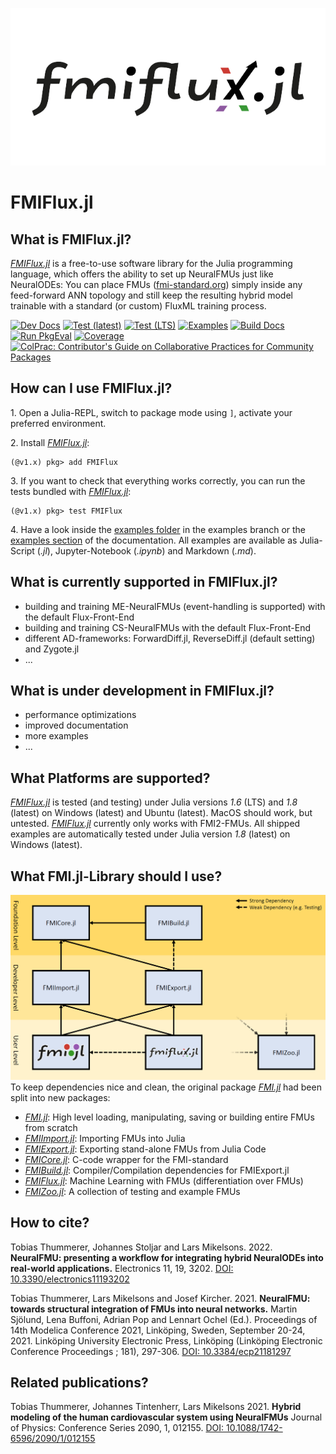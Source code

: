 ![FMIFlux.jl Logo](https://github.com/ThummeTo/FMIFlux.jl/blob/main/logo/dark/fmifluxjl_logo_640_320.png?raw=true "FMIFlux.jl Logo")
# FMIFlux.jl

## What is FMIFlux.jl?
[*FMIFlux.jl*](https://github.com/ThummeTo/FMIFlux.jl) is a free-to-use software library for the Julia programming language, which offers the ability to set up NeuralFMUs just like NeuralODEs: You can place FMUs ([fmi-standard.org](http://fmi-standard.org/)) simply inside any feed-forward ANN topology and still keep the resulting hybrid model trainable with a standard (or custom) FluxML training process.

[![Dev Docs](https://img.shields.io/badge/docs-dev-blue.svg)](https://ThummeTo.github.io/FMIFlux.jl/dev) 
[![Test (latest)](https://github.com/ThummeTo/FMIFlux.jl/actions/workflows/TestLatest.yml/badge.svg)](https://github.com/ThummeTo/FMIFlux.jl/actions/workflows/TestLatest.yml)
[![Test (LTS)](https://github.com/ThummeTo/FMIFlux.jl/actions/workflows/TestLTS.yml/badge.svg)](https://github.com/ThummeTo/FMIFlux.jl/actions/workflows/TestLTS.yml)
[![Examples](https://github.com/ThummeTo/FMIFlux.jl/actions/workflows/Example.yml/badge.svg)](https://github.com/ThummeTo/FMIFlux.jl/actions/workflows/Example.yml)
[![Build Docs](https://github.com/ThummeTo/FMIFlux.jl/actions/workflows/Documentation.yml/badge.svg)](https://github.com/ThummeTo/FMIFlux.jl/actions/workflows/Documentation.yml)
[![Run PkgEval](https://github.com/ThummeTo/FMIFlux.jl/actions/workflows/Eval.yml/badge.svg)](https://github.com/ThummeTo/FMIFlux.jl/actions/workflows/Eval.yml)
[![Coverage](https://codecov.io/gh/ThummeTo/FMIFlux.jl/branch/main/graph/badge.svg)](https://codecov.io/gh/ThummeTo/FMIFlux.jl)
[![ColPrac: Contributor's Guide on Collaborative Practices for Community Packages](https://img.shields.io/badge/ColPrac-Contributor's%20Guide-blueviolet)](https://github.com/SciML/ColPrac)


## How can I use FMIFlux.jl?

1\. Open a Julia-REPL, switch to package mode using `]`, activate your preferred environment.

2\. Install  [*FMIFlux.jl*](https://github.com/ThummeTo/FMIFlux.jl):
```julia-repl
(@v1.x) pkg> add FMIFlux
```

3\. If you want to check that everything works correctly, you can run the tests bundled with [*FMIFlux.jl*](https://github.com/ThummeTo/FMIFlux.jl):
```julia-repl
(@v1.x) pkg> test FMIFlux
```

4\. Have a look inside the [examples folder](https://github.com/ThummeTo/FMIFlux.jl/tree/examples/examples) in the examples branch or the [examples section](https://thummeto.github.io/FMIFlux.jl/dev/examples/overview/) of the documentation. All examples are available as Julia-Script (*.jl*), Jupyter-Notebook (*.ipynb*) and Markdown (*.md*).

## What is currently supported in FMIFlux.jl?
- building and training ME-NeuralFMUs (event-handling is supported) with the default Flux-Front-End
- building and training CS-NeuralFMUs with the default Flux-Front-End
- different AD-frameworks: ForwardDiff.jl, ReverseDiff.jl (default setting) and Zygote.jl
- ...

## What is under development in FMIFlux.jl?
- performance optimizations
- improved documentation
- more examples
- ...

## What Platforms are supported?
[*FMIFlux.jl*](https://github.com/ThummeTo/FMIFlux.jl) is tested (and testing) under Julia versions *1.6* (LTS) and *1.8* (latest) on Windows (latest) and Ubuntu (latest). MacOS should work, but untested.
[*FMIFlux.jl*](https://github.com/ThummeTo/FMIFlux.jl) currently only works with FMI2-FMUs. 
All shipped examples are automatically tested under Julia version *1.8* (latest) on Windows (latest).

## What FMI.jl-Library should I use?
![FMI.jl Family](https://github.com/ThummeTo/FMI.jl/blob/main/docs/src/assets/FMI_JL_family.png?raw=true "FMI.jl Family")
To keep dependencies nice and clean, the original package [*FMI.jl*](https://github.com/ThummeTo/FMI.jl) had been split into new packages:
- [*FMI.jl*](https://github.com/ThummeTo/FMI.jl): High level loading, manipulating, saving or building entire FMUs from scratch
- [*FMIImport.jl*](https://github.com/ThummeTo/FMIImport.jl): Importing FMUs into Julia
- [*FMIExport.jl*](https://github.com/ThummeTo/FMIExport.jl): Exporting stand-alone FMUs from Julia Code
- [*FMICore.jl*](https://github.com/ThummeTo/FMICore.jl): C-code wrapper for the FMI-standard
- [*FMIBuild.jl*](https://github.com/ThummeTo/FMIBuild.jl): Compiler/Compilation dependencies for FMIExport.jl
- [*FMIFlux.jl*](https://github.com/ThummeTo/FMIFlux.jl): Machine Learning with FMUs (differentiation over FMUs)
- [*FMIZoo.jl*](https://github.com/ThummeTo/FMIZoo.jl): A collection of testing and example FMUs

## How to cite?
Tobias Thummerer, Johannes Stoljar and Lars Mikelsons. 2022. **NeuralFMU: presenting a workflow for integrating hybrid NeuralODEs into real-world applications.** Electronics 11, 19, 3202. [DOI: 10.3390/electronics11193202](https://doi.org/10.3390/electronics11193202)

Tobias Thummerer, Lars Mikelsons and Josef Kircher. 2021. **NeuralFMU: towards structural integration of FMUs into neural networks.** Martin Sjölund, Lena Buffoni, Adrian Pop and Lennart Ochel (Ed.). Proceedings of 14th Modelica Conference 2021, Linköping, Sweden, September 20-24, 2021. Linköping University Electronic Press, Linköping (Linköping Electronic Conference Proceedings ; 181), 297-306. [DOI: 10.3384/ecp21181297](https://doi.org/10.3384/ecp21181297)

## Related publications?
Tobias Thummerer, Johannes Tintenherr, Lars Mikelsons 2021. **Hybrid modeling of the human cardiovascular system using NeuralFMUs** Journal of Physics: Conference Series 2090, 1, 012155. [DOI: 10.1088/1742-6596/2090/1/012155](https://doi.org/10.1088/1742-6596/2090/1/012155)
